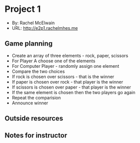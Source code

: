 # Project 1
+ By: Rachel McElwain
+ URL: <http://e2p1.rachelmhes.me>

## Game planning
+ Create an array of three elements - rock, paper, scissors
+ For Player A choose one of the elements 
+ For Computer Player - randomly assign one element 
+ Compare the two choices 
+ If rock is chosen over scissors - that is the winner 
+ If paper is chosen over rock - that player is the winner
+ If scissors is chosen over paper - that player is the winner
+ If the same element is chosen then the two players go again
+ Repeat the comparision 
+ Announce winner

## Outside resources


## Notes for instructor

